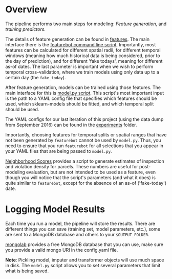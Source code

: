 # Overview

The pipeline performs two main steps for modeling: *Feature generation*, and *training predictors*.

The details of feature generation can be found in [features](features/). The main interface there is the [featurebot command line script](features/featurebot.py). Importantly, most features can be calculated for different spatial radii, for different temporal windows (meaning how much historical data is being considered, prior to the day of prediction), and for different 'fake todays', meaning for different as-of dates. The last parameter is important when we wish to perform temporal cross-validation, where we train models using only data up to a certain day (the `fake_today`).

After feature generation, models can be trained using those features. The main interface for this is [model.py script](model.py). This script's most important input is the path to a YAML config file that specifies which features should be used, which sklearn-models should be fitted, and which temporal split should be used.

The YAML configs for our last iteration of this project (using the data dump from September 2016) can be found in the [experiments](experiments/) folder.

Importantly, choosing features for temporal splits or spatial ranges that have not been generated by `featurebot` cannot be used by `model.py`. Thus, you need to ensure that you run `featurebot` for all selections that you appear in your YAML files that are being passed to `model.py`.

[Neighborhood Scores](neighborhood_score/) provides a script to generate estimates of inspection and violation density for parcels. These numbers are useful for post-modeling evaluation, but are not intended to be used as a feature, even though you will notice that the script's parameters (and what it does) is quite similar to `featurebot`, except for the absence of an as-of ('fake-today') date.

# Logging Model Results

Each time you run a model, the pipeline will store the results. There are different things you can save (training set, model parameters, etc.), some are sent to a MongoDB database and others to your `$OUTPUT_FOLDER`.

[mongolab](https://mongolab.com) provides a free MongoDB database that you can use, make sure you provide a valid mongo URI in the config.yaml file.

**Note**: Pickling model, imputer and transformer objects will use much space in disk. The `model.py` script allows you to set several parameters that limit what is being saved.
